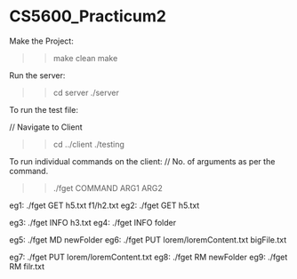 # CS5600_Practicum2

Make the Project:
>> make clean
>> make 

Run the server:
>> cd server
>> ./server

To run the test file:

// Navigate to Client
>> cd ../client
>> ./testing

To run individual commands on the client:
// No. of arguments as per the command.
>> ./fget COMMAND ARG1 ARG2 

eg1: ./fget GET h5.txt f1/h2.txt
eg2: ./fget GET h5.txt 

eg3: ./fget INFO h3.txt
eg4: ./fget INFO folder

eg5: ./fget MD newFolder
eg6: ./fget PUT lorem/loremContent.txt bigFile.txt

eg7: ./fget PUT lorem/loremContent.txt
eg8: ./fget RM newFolder
eg9: ./fget RM filr.txt


